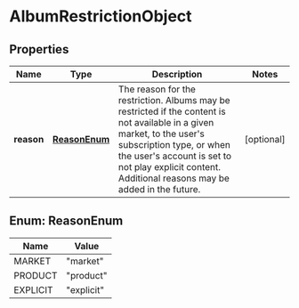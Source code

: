 

# AlbumRestrictionObject

## Properties

Name | Type | Description | Notes
------------ | ------------- | ------------- | -------------
**reason** | [**ReasonEnum**](#ReasonEnum) | The reason for the restriction. Albums may be restricted if the content is not available in a given market, to the user&#39;s subscription type, or when the user&#39;s account is set to not play explicit content. Additional reasons may be added in the future.  |  [optional]



## Enum: ReasonEnum

Name | Value
---- | -----
MARKET | &quot;market&quot;
PRODUCT | &quot;product&quot;
EXPLICIT | &quot;explicit&quot;



